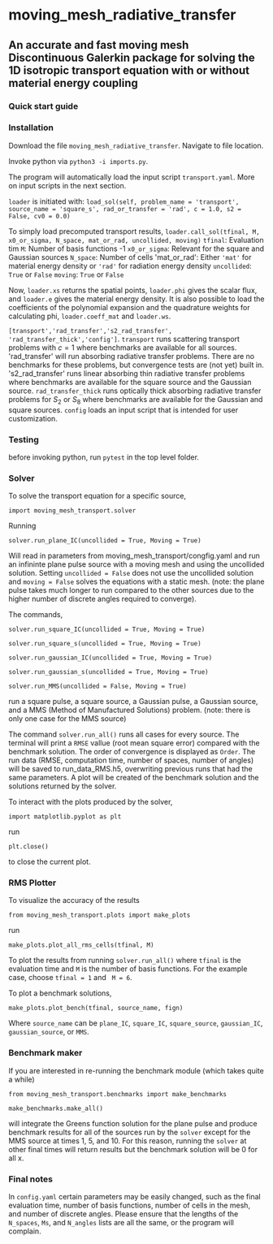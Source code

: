# moving_mesh_radiative_transfer
## An accurate and fast moving mesh Discontinuous Galerkin package for solving the 1D isotropic transport equation with or without material energy coupling

### Quick start guide
### Installation 
Download the file ``moving_mesh_radiative_transfer``.
Navigate to file location. 

Invoke python via ``python3 -i imports.py``.

The program will automatically load the input script ``transport.yaml``. More on input scripts in the next section. 

`loader` is initiated with:
``load_sol(self, problem_name = 'transport', source_name = 'square_s', rad_or_transfer = 'rad', c = 1.0, s2 = False, cv0 = 0.0)``


To simply load precomputed transport results, 
``loader.call_sol(tfinal, M, x0_or_sigma, N_space, mat_or_rad, uncollided, moving)``
`tfinal`: Evaluation tim
`M`: Number of basis functions -1
`x0_or_sigma`: Relevant for the square and Gaussian sources
`N_space`: Number of cells
'mat_or_rad': Either `'mat'` for material energy density or `'rad'` for radiation energy density
`uncollided`: `True` or `False`
`moving`: `True` or  `False`

Now, `loader.xs` returns the spatial points, `loader.phi` gives the scalar flux, and `loader.e` gives the material energy density. It is also possible to load the coefficients of the polynomial expansion and the quadrature weights for calculating phi, `loader.coeff_mat` and `loader.ws`.
















 `[transport','rad_transfer','s2_rad_transfer',
                                        'rad_transfer_thick','config']`. `transport` runs scattering transport problems with $c=1$ where benchmarks are available for all sources. 'rad_transfer' will run absorbing radiative transfer problems. There are no benchmarks for these problems, but convergence tests are (not yet) built in. 's2_rad_transfer' runs linear absorbing thin radiative transfer problems where benchmarks are available for the square source and the Gaussian source. `rad_transfer_thick` runs optically thick absorbing radiative transfer problems for $S_2$ or $S_8$ where benchmarks are available for the Gaussian and square sources. `config` loads an input script that is intended for user customization. 



### Testing
before invoking python, run ``pytest`` in the top level folder.

### Solver

To solve the transport equation for a specific source, 

``
import moving_mesh_transport.solver
``

Running 

``
solver.run_plane_IC(uncollided = True, Moving = True)
``

Will read in parameters from moving_mesh_transport/congfig.yaml and run an infininte plane pulse source with a moving mesh and using the uncollided solution. Setting ``uncollided = False`` does not use the uncollided solution and ``moving = False`` solves the equations with a static mesh. (note: the plane pulse takes much longer to run compared to the other sources due to the higher number of discrete angles required to converge).

The commands,

``
solver.run_square_IC(uncollided = True, Moving = True)
``

``
solver.run_square_s(uncollided = True, Moving = True)
``

``
solver.run_gaussian_IC(uncollided = True, Moving = True)
``

``
solver.run_gaussian_s(uncollided = True, Moving = True)
``

``
solver.run_MMS(uncollided = False, Moving = True)
``

run a square pulse, a square source, a Gaussian pulse, a Gaussian source, and a MMS (Method of Manufactured Solutions) problem.
(note: there is only one case for the MMS source)

The command 
``
solver.run_all()
``
runs all cases for every source.
The terminal will print a `RMSE` vallue (root mean square error) compared with the benchmark solution. The order of convergence is displayed as `Order`. The run data (RMSE, computation time, number of spaces, number of angles) will be saved to run_data_RMS.h5, overwriting previous runs that had the same parameters. A plot will be created of the benchmark solution and the solutions returned by the solver. 

To interact with the plots produced by the solver,

``
import matplotlib.pyplot as plt
``

run

``
plt.close()
``

to close the current plot.

### RMS Plotter

To visualize the accuracy of the results

``
from moving_mesh_transport.plots import make_plots
``

run 

``
make_plots.plot_all_rms_cells(tfinal, M)
``

To plot the results from running ``solver.run_all()`` where ``tfinal`` is the evaluation time and ``M`` is the number of basis functions. For the example case, choose ``tfinal = 1`` and `` M = 6``.

To plot a benchmark solutions, 

``
make_plots.plot_bench(tfinal, source_name, fign)
``

Where `source_name` can be `plane_IC`, `square_IC`, `square_source`, `gaussian_IC`, `gaussian_source`, or `MMS`.

### Benchmark maker

If you are interested in re-running the benchmark module (which takes quite a while)

``
from moving_mesh_transport.benchmarks import make_benchmarks
``

``
make_benchmarks.make_all()
``

will integrate the Greens function solution for the plane pulse and produce benchmark results for all of the sources run by the ``solver`` except for the MMS source at times 1, 5, and 10. For this reason, running the ``solver`` at other final times will return results but the benchmark solution will be 0 for all x. 

### Final notes
In ``config.yaml`` certain parameters may be easily changed, such as the final evaluation time, number of basis functions, number of cells in the mesh, and number of discrete angles. Please ensure that the lengths of the  `N_spaces`, `Ms`, and `N_angles` lists are all the same, or the program will complain. 

